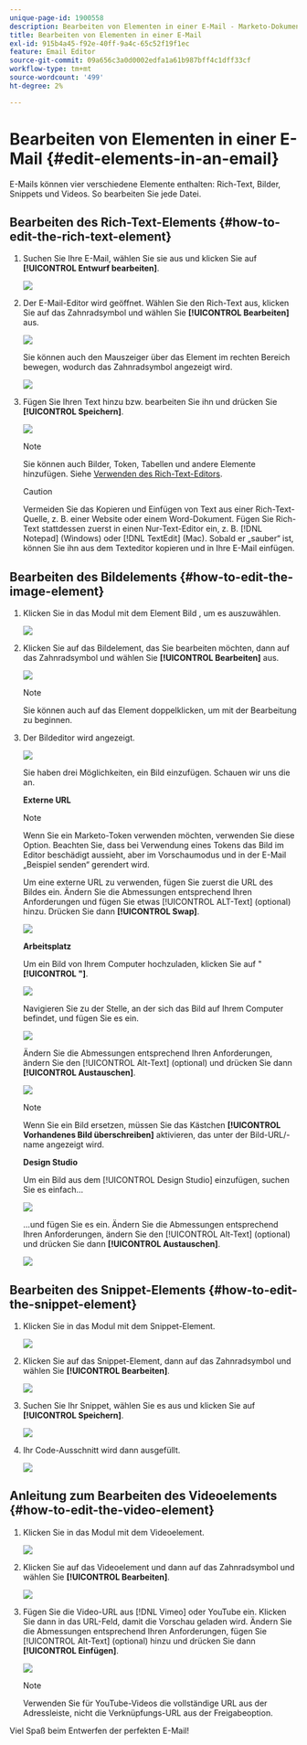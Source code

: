 ```yaml
---
unique-page-id: 1900558
description: Bearbeiten von Elementen in einer E-Mail - Marketo-Dokumente - Produktdokumentation
title: Bearbeiten von Elementen in einer E-Mail
exl-id: 915b4a45-f92e-40ff-9a4c-65c52f19f1ec
feature: Email Editor
source-git-commit: 09a656c3a0d0002edfa1a61b987bff4c1dff33cf
workflow-type: tm+mt
source-wordcount: '499'
ht-degree: 2%

---
```


# Bearbeiten von Elementen in einer E-Mail {#edit-elements-in-an-email}

E-Mails können vier verschiedene Elemente enthalten: Rich-Text, Bilder, Snippets und Videos. So bearbeiten Sie jede Datei.

## Bearbeiten des Rich-Text-Elements {#how-to-edit-the-rich-text-element}

1. Suchen Sie Ihre E-Mail, wählen Sie sie aus und klicken Sie auf **[!UICONTROL Entwurf bearbeiten]**.

   ![](assets/one-edited.png)

1. Der E-Mail-Editor wird geöffnet. Wählen Sie den Rich-Text aus, klicken Sie auf das Zahnradsymbol und wählen Sie **[!UICONTROL Bearbeiten]** aus.

   ![](assets/two.png)

   Sie können auch den Mauszeiger über das Element im rechten Bereich bewegen, wodurch das Zahnradsymbol angezeigt wird.

   ![](assets/three.png)

1. Fügen Sie Ihren Text hinzu bzw. bearbeiten Sie ihn und drücken Sie **[!UICONTROL Speichern]**.

   ![](assets/four.png)

   >[!NOTE]
   >
   >Sie können auch Bilder, Token, Tabellen und andere Elemente hinzufügen. Siehe [Verwenden des Rich-Text-Editors](/help/marketo/product-docs/email-marketing/general/understanding-the-email-editor/using-the-rich-text-editor.md).

   >[!CAUTION]
   >
   >Vermeiden Sie das Kopieren und Einfügen von Text aus einer Rich-Text-Quelle, z. B. einer Website oder einem Word-Dokument. Fügen Sie Rich-Text stattdessen zuerst in einen Nur-Text-Editor ein, z. B. [!DNL Notepad] (Windows) oder [!DNL TextEdit] (Mac). Sobald er „sauber“ ist, können Sie ihn aus dem Texteditor kopieren und in Ihre E-Mail einfügen.

## Bearbeiten des Bildelements {#how-to-edit-the-image-element}

1. Klicken Sie in das Modul mit dem Element Bild , um es auszuwählen.

   ![](assets/five.png)

1. Klicken Sie auf das Bildelement, das Sie bearbeiten möchten, dann auf das Zahnradsymbol und wählen Sie **[!UICONTROL Bearbeiten]** aus.

   ![](assets/six.png)

   >[!NOTE]
   >
   >Sie können auch auf das Element doppelklicken, um mit der Bearbeitung zu beginnen.

1. Der Bildeditor wird angezeigt.

   ![](assets/seven.png)

   Sie haben drei Möglichkeiten, ein Bild einzufügen. Schauen wir uns die an.

   **Externe URL**

   >[!NOTE]
   >
   >Wenn Sie ein Marketo-Token verwenden möchten, verwenden Sie diese Option. Beachten Sie, dass bei Verwendung eines Tokens das Bild im Editor beschädigt aussieht, aber im Vorschaumodus und in der E-Mail „Beispiel senden“ gerendert wird.

   Um eine externe URL zu verwenden, fügen Sie zuerst die URL des Bildes ein. Ändern Sie die Abmessungen entsprechend Ihren Anforderungen und fügen Sie etwas [!UICONTROL ALT-Text] (optional) hinzu. Drücken Sie dann **[!UICONTROL Swap]**.

   ![](assets/eight.png)

   **Arbeitsplatz**

   Um ein Bild von Ihrem Computer hochzuladen, klicken Sie auf &quot;**[!UICONTROL &quot;]**.

   ![](assets/nine.png)

   Navigieren Sie zu der Stelle, an der sich das Bild auf Ihrem Computer befindet, und fügen Sie es ein.

   ![](assets/ten.png)

   Ändern Sie die Abmessungen entsprechend Ihren Anforderungen, ändern Sie den [!UICONTROL Alt-Text] (optional) und drücken Sie dann **[!UICONTROL Austauschen]**.

   ![](assets/eleven.png)

   >[!NOTE]
   >
   >Wenn Sie ein Bild ersetzen, müssen Sie das Kästchen **[!UICONTROL Vorhandenes Bild überschreiben]** aktivieren, das unter der Bild-URL/-name angezeigt wird.

   **Design Studio**

   Um ein Bild aus dem [!UICONTROL Design Studio] einzufügen, suchen Sie es einfach…

   ![](assets/twelve.png)

   …und fügen Sie es ein. Ändern Sie die Abmessungen entsprechend Ihren Anforderungen, ändern Sie den [!UICONTROL Alt-Text] (optional) und drücken Sie dann **[!UICONTROL Austauschen]**.

   ![](assets/thirteen.png)

## Bearbeiten des Snippet-Elements {#how-to-edit-the-snippet-element}

1. Klicken Sie in das Modul mit dem Snippet-Element.

   ![](assets/fourteen.png)

1. Klicken Sie auf das Snippet-Element, dann auf das Zahnradsymbol und wählen Sie **[!UICONTROL Bearbeiten]**.

   ![](assets/fifteen.png)

1. Suchen Sie Ihr Snippet, wählen Sie es aus und klicken Sie auf **[!UICONTROL Speichern]**.

   ![](assets/sixteen.png)

1. Ihr Code-Ausschnitt wird dann ausgefüllt.

   ![](assets/eighteen.png)

## Anleitung zum Bearbeiten des Videoelements {#how-to-edit-the-video-element}

1. Klicken Sie in das Modul mit dem Videoelement.

   ![](assets/nineteen.png)

1. Klicken Sie auf das Videoelement und dann auf das Zahnradsymbol und wählen Sie **[!UICONTROL Bearbeiten]**.

   ![](assets/twenty.png)

1. Fügen Sie die Video-URL aus [!DNL Vimeo] oder YouTube ein. Klicken Sie dann in das URL-Feld, damit die Vorschau geladen wird. Ändern Sie die Abmessungen entsprechend Ihren Anforderungen, fügen Sie [!UICONTROL Alt-Text] (optional) hinzu und drücken Sie dann **[!UICONTROL Einfügen]**.

   ![](assets/twentyone.png)

   >[!NOTE]
   >
   >Verwenden Sie für YouTube-Videos die vollständige URL aus der Adressleiste, nicht die Verknüpfungs-URL aus der Freigabeoption.

Viel Spaß beim Entwerfen der perfekten E-Mail!
